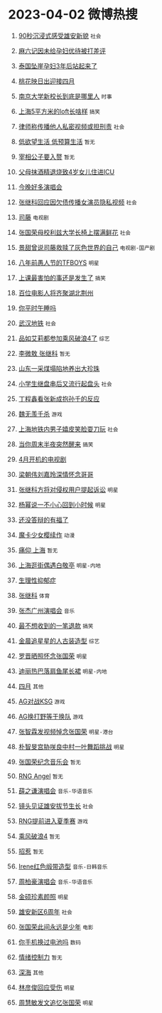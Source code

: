 # 2023-04-02 微博热搜 
1. [90秒沉浸式感受雄安新貌](https://m.weibo.cn/search?containerid=100103type%3D1%26t%3D10%26q%3D%2390%E7%A7%92%E6%B2%89%E6%B5%B8%E5%BC%8F%E6%84%9F%E5%8F%97%E9%9B%84%E5%AE%89%E6%96%B0%E8%B2%8C%23&stream_entry_id=51&isnewpage=1&extparam=seat%3D1%26cate%3D10103%26stream_entry_id%3D51%26dgr%3D0%26pos%3D0%26c_type%3D51%26filter_type%3Drealtimehot%26display_time%3D1680390257%26pre_seqid%3D168039025788000479233&luicode=10000011&lfid=106003type%3D25%26t%3D3%26disable_hot%3D1%26filter_type%3Drealtimehot) `社会` 

2. [麻六记因未给孕妇优待被打差评](https://m.weibo.cn/search?containerid=100103type%3D1%26t%3D10%26q%3D%23%E9%BA%BB%E5%85%AD%E8%AE%B0%E5%9B%A0%E6%9C%AA%E7%BB%99%E5%AD%95%E5%A6%87%E4%BC%98%E5%BE%85%E8%A2%AB%E6%89%93%E5%B7%AE%E8%AF%84%23&stream_entry_id=31&isnewpage=1&extparam=seat%3D1%26flag%3D0%26c_type%3D31%26lcate%3D5001%26filter_type%3Drealtimehot%26cate%3D5001%26band_rank%3D1%26stream_entry_id%3D31%26realpos%3D1%26pos%3D0%26q%3D%2523%25E9%25BA%25BB%25E5%2585%25AD%25E8%25AE%25B0%25E5%259B%25A0%25E6%259C%25AA%25E7%25BB%2599%25E5%25AD%2595%25E5%25A6%2587%25E4%25BC%2598%25E5%25BE%2585%25E8%25A2%25AB%25E6%2589%2593%25E5%25B7%25AE%25E8%25AF%2584%2523%26dgr%3D0%26display_time%3D1680390257%26pre_seqid%3D168039025788000479233&luicode=10000011&lfid=106003type%3D25%26t%3D3%26disable_hot%3D1%26filter_type%3Drealtimehot)  

3. [泰国坠崖孕妇3年后站起来了](https://m.weibo.cn/search?containerid=100103type%3D1%26t%3D10%26q%3D%23%E6%B3%B0%E5%9B%BD%E5%9D%A0%E5%B4%96%E5%AD%95%E5%A6%873%E5%B9%B4%E5%90%8E%E7%AB%99%E8%B5%B7%E6%9D%A5%E4%BA%86%23&stream_entry_id=31&isnewpage=1&extparam=seat%3D1%26flag%3D0%26c_type%3D31%26lcate%3D5001%26filter_type%3Drealtimehot%26cate%3D5001%26band_rank%3D2%26stream_entry_id%3D31%26realpos%3D2%26pos%3D1%26q%3D%2523%25E6%25B3%25B0%25E5%259B%25BD%25E5%259D%25A0%25E5%25B4%2596%25E5%25AD%2595%25E5%25A6%25873%25E5%25B9%25B4%25E5%2590%258E%25E7%25AB%2599%25E8%25B5%25B7%25E6%259D%25A5%25E4%25BA%2586%2523%26dgr%3D0%26display_time%3D1680390257%26pre_seqid%3D168039025788000479233&luicode=10000011&lfid=106003type%3D25%26t%3D3%26disable_hot%3D1%26filter_type%3Drealtimehot)  

4. [桃花映日出迎接四月](https://m.weibo.cn/search?containerid=100103type%3D1%26t%3D10%26q%3D%23%E6%A1%83%E8%8A%B1%E6%98%A0%E6%97%A5%E5%87%BA%E8%BF%8E%E6%8E%A5%E5%9B%9B%E6%9C%88%23&stream_entry_id=31&isnewpage=1&extparam=seat%3D1%26flag%3D0%26c_type%3D31%26lcate%3D5001%26filter_type%3Drealtimehot%26cate%3D5001%26band_rank%3D3%26stream_entry_id%3D31%26realpos%3D3%26pos%3D2%26q%3D%2523%25E6%25A1%2583%25E8%258A%25B1%25E6%2598%25A0%25E6%2597%25A5%25E5%2587%25BA%25E8%25BF%258E%25E6%258E%25A5%25E5%259B%259B%25E6%259C%2588%2523%26dgr%3D0%26display_time%3D1680390257%26pre_seqid%3D168039025788000479233&luicode=10000011&lfid=106003type%3D25%26t%3D3%26disable_hot%3D1%26filter_type%3Drealtimehot)  

5. [南京大学新校长到底是哪里人](https://m.weibo.cn/search?containerid=100103type%3D1%26t%3D10%26q%3D%23%E5%8D%97%E4%BA%AC%E5%A4%A7%E5%AD%A6%E6%96%B0%E6%A0%A1%E9%95%BF%E5%88%B0%E5%BA%95%E6%98%AF%E5%93%AA%E9%87%8C%E4%BA%BA%23&stream_entry_id=31&isnewpage=1&extparam=seat%3D1%26flag%3D0%26c_type%3D31%26lcate%3D5001%26filter_type%3Drealtimehot%26cate%3D5001%26band_rank%3D4%26stream_entry_id%3D31%26realpos%3D4%26pos%3D3%26q%3D%2523%25E5%258D%2597%25E4%25BA%25AC%25E5%25A4%25A7%25E5%25AD%25A6%25E6%2596%25B0%25E6%25A0%25A1%25E9%2595%25BF%25E5%2588%25B0%25E5%25BA%2595%25E6%2598%25AF%25E5%2593%25AA%25E9%2587%258C%25E4%25BA%25BA%2523%26dgr%3D0%26display_time%3D1680390257%26pre_seqid%3D168039025788000479233&luicode=10000011&lfid=106003type%3D25%26t%3D3%26disable_hot%3D1%26filter_type%3Drealtimehot) `时事` 

6. [上海5平方米的loft长啥样](https://m.weibo.cn/search?containerid=100103type%3D1%26t%3D10%26q%3D%23%E4%B8%8A%E6%B5%B75%E5%B9%B3%E6%96%B9%E7%B1%B3%E7%9A%84loft%E9%95%BF%E5%95%A5%E6%A0%B7%23&stream_entry_id=31&isnewpage=1&extparam=seat%3D1%26flag%3D0%26c_type%3D31%26lcate%3D5001%26filter_type%3Drealtimehot%26cate%3D5001%26band_rank%3D5%26stream_entry_id%3D31%26realpos%3D5%26pos%3D4%26q%3D%2523%25E4%25B8%258A%25E6%25B5%25B75%25E5%25B9%25B3%25E6%2596%25B9%25E7%25B1%25B3%25E7%259A%2584loft%25E9%2595%25BF%25E5%2595%25A5%25E6%25A0%25B7%2523%26dgr%3D0%26display_time%3D1680390257%26pre_seqid%3D168039025788000479233&luicode=10000011&lfid=106003type%3D25%26t%3D3%26disable_hot%3D1%26filter_type%3Drealtimehot) `搞笑` 

7. [律师称传播他人私密视频或担刑责](https://m.weibo.cn/search?containerid=100103type%3D1%26t%3D10%26q%3D%23%E5%BE%8B%E5%B8%88%E7%A7%B0%E4%BC%A0%E6%92%AD%E4%BB%96%E4%BA%BA%E7%A7%81%E5%AF%86%E8%A7%86%E9%A2%91%E6%88%96%E6%8B%85%E5%88%91%E8%B4%A3%23&stream_entry_id=31&isnewpage=1&extparam=seat%3D1%26flag%3D0%26c_type%3D31%26lcate%3D5001%26filter_type%3Drealtimehot%26cate%3D5001%26band_rank%3D6%26stream_entry_id%3D31%26realpos%3D6%26pos%3D5%26q%3D%2523%25E5%25BE%258B%25E5%25B8%2588%25E7%25A7%25B0%25E4%25BC%25A0%25E6%2592%25AD%25E4%25BB%2596%25E4%25BA%25BA%25E7%25A7%2581%25E5%25AF%2586%25E8%25A7%2586%25E9%25A2%2591%25E6%2588%2596%25E6%258B%2585%25E5%2588%2591%25E8%25B4%25A3%2523%26dgr%3D0%26display_time%3D1680390257%26pre_seqid%3D168039025788000479233&luicode=10000011&lfid=106003type%3D25%26t%3D3%26disable_hot%3D1%26filter_type%3Drealtimehot) `社会` 

8. [低欲望生活 低预算生活](https://m.weibo.cn/search?containerid=100103type%3D1%26t%3D10%26q%3D%E4%BD%8E%E6%AC%B2%E6%9C%9B%E7%94%9F%E6%B4%BB+%E4%BD%8E%E9%A2%84%E7%AE%97%E7%94%9F%E6%B4%BB&stream_entry_id=31&isnewpage=1&extparam=seat%3D1%26flag%3D0%26c_type%3D31%26lcate%3D5001%26filter_type%3Drealtimehot%26cate%3D5001%26band_rank%3D7%26stream_entry_id%3D31%26realpos%3D7%26pos%3D6%26q%3D%25E4%25BD%258E%25E6%25AC%25B2%25E6%259C%259B%25E7%2594%259F%25E6%25B4%25BB%2520%25E4%25BD%258E%25E9%25A2%2584%25E7%25AE%2597%25E7%2594%259F%25E6%25B4%25BB%26dgr%3D0%26display_time%3D1680390257%26pre_seqid%3D168039025788000479233&luicode=10000011&lfid=106003type%3D25%26t%3D3%26disable_hot%3D1%26filter_type%3Drealtimehot) `暂无` 

9. [宰相公子要入赘](https://m.weibo.cn/search?containerid=100103type%3D1%26t%3D10%26q%3D%23%E5%AE%B0%E7%9B%B8%E5%85%AC%E5%AD%90%E8%A6%81%E5%85%A5%E8%B5%98%23&stream_entry_id=31&isnewpage=1&extparam=seat%3D1%26flag%3D0%26c_type%3D31%26lcate%3D5001%26filter_type%3Drealtimehot%26cate%3D5001%26band_rank%3D8%26stream_entry_id%3D31%26realpos%3D8%26pos%3D7%26q%3D%2523%25E5%25AE%25B0%25E7%259B%25B8%25E5%2585%25AC%25E5%25AD%2590%25E8%25A6%2581%25E5%2585%25A5%25E8%25B5%2598%2523%26dgr%3D0%26display_time%3D1680390257%26pre_seqid%3D168039025788000479233&luicode=10000011&lfid=106003type%3D25%26t%3D3%26disable_hot%3D1%26filter_type%3Drealtimehot) `暂无` 

10. [父母抹酒精退烧致4岁女儿住进ICU](https://m.weibo.cn/search?containerid=100103type%3D1%26t%3D10%26q%3D%23%E7%88%B6%E6%AF%8D%E6%8A%B9%E9%85%92%E7%B2%BE%E9%80%80%E7%83%A7%E8%87%B44%E5%B2%81%E5%A5%B3%E5%84%BF%E4%BD%8F%E8%BF%9BICU%23&stream_entry_id=31&isnewpage=1&extparam=seat%3D1%26flag%3D0%26c_type%3D31%26lcate%3D5001%26filter_type%3Drealtimehot%26cate%3D5001%26band_rank%3D9%26stream_entry_id%3D31%26realpos%3D9%26pos%3D8%26q%3D%2523%25E7%2588%25B6%25E6%25AF%258D%25E6%258A%25B9%25E9%2585%2592%25E7%25B2%25BE%25E9%2580%2580%25E7%2583%25A7%25E8%2587%25B44%25E5%25B2%2581%25E5%25A5%25B3%25E5%2584%25BF%25E4%25BD%258F%25E8%25BF%259BICU%2523%26dgr%3D0%26display_time%3D1680390257%26pre_seqid%3D168039025788000479233&luicode=10000011&lfid=106003type%3D25%26t%3D3%26disable_hot%3D1%26filter_type%3Drealtimehot)  

11. [今晚好多演唱会](https://m.weibo.cn/search?containerid=100103type%3D1%26t%3D10%26q%3D%E4%BB%8A%E6%99%9A%E5%A5%BD%E5%A4%9A%E6%BC%94%E5%94%B1%E4%BC%9A&stream_entry_id=31&isnewpage=1&extparam=seat%3D1%26flag%3D0%26c_type%3D31%26lcate%3D5001%26filter_type%3Drealtimehot%26cate%3D5001%26band_rank%3D10%26stream_entry_id%3D31%26realpos%3D10%26pos%3D9%26q%3D%25E4%25BB%258A%25E6%2599%259A%25E5%25A5%25BD%25E5%25A4%259A%25E6%25BC%2594%25E5%2594%25B1%25E4%25BC%259A%26dgr%3D0%26display_time%3D1680390257%26pre_seqid%3D168039025788000479233&luicode=10000011&lfid=106003type%3D25%26t%3D3%26disable_hot%3D1%26filter_type%3Drealtimehot)  

12. [张继科回应因欠债传播女演员隐私视频](https://m.weibo.cn/search?containerid=100103type%3D1%26t%3D10%26q%3D%23%E5%BC%A0%E7%BB%A7%E7%A7%91%E5%9B%9E%E5%BA%94%E5%9B%A0%E6%AC%A0%E5%80%BA%E4%BC%A0%E6%92%AD%E5%A5%B3%E6%BC%94%E5%91%98%E9%9A%90%E7%A7%81%E8%A7%86%E9%A2%91%23&stream_entry_id=31&isnewpage=1&extparam=seat%3D1%26flag%3D2%26c_type%3D31%26lcate%3D5001%26filter_type%3Drealtimehot%26cate%3D5001%26band_rank%3D11%26stream_entry_id%3D31%26realpos%3D11%26pos%3D10%26q%3D%2523%25E5%25BC%25A0%25E7%25BB%25A7%25E7%25A7%2591%25E5%259B%259E%25E5%25BA%2594%25E5%259B%25A0%25E6%25AC%25A0%25E5%2580%25BA%25E4%25BC%25A0%25E6%2592%25AD%25E5%25A5%25B3%25E6%25BC%2594%25E5%2591%2598%25E9%259A%2590%25E7%25A7%2581%25E8%25A7%2586%25E9%25A2%2591%2523%26dgr%3D0%26display_time%3D1680390257%26pre_seqid%3D168039025788000479233&luicode=10000011&lfid=106003type%3D25%26t%3D3%26disable_hot%3D1%26filter_type%3Drealtimehot) `社会` 

13. [司藤](https://m.weibo.cn/search?containerid=100103type%3D1%26t%3D10%26q%3D%E5%8F%B8%E8%97%A4&stream_entry_id=31&isnewpage=1&extparam=seat%3D1%26flag%3D0%26c_type%3D31%26lcate%3D5001%26filter_type%3Drealtimehot%26cate%3D5001%26band_rank%3D12%26stream_entry_id%3D31%26realpos%3D12%26pos%3D11%26q%3D%25E5%258F%25B8%25E8%2597%25A4%26dgr%3D0%26display_time%3D1680390257%26pre_seqid%3D168039025788000479233&luicode=10000011&lfid=106003type%3D25%26t%3D3%26disable_hot%3D1%26filter_type%3Drealtimehot) `电视剧` 

14. [张国荣母校利兹大学长椅上摆满鲜花](https://m.weibo.cn/search?containerid=100103type%3D1%26t%3D10%26q%3D%23%E5%BC%A0%E5%9B%BD%E8%8D%A3%E6%AF%8D%E6%A0%A1%E5%88%A9%E5%85%B9%E5%A4%A7%E5%AD%A6%E9%95%BF%E6%A4%85%E4%B8%8A%E6%91%86%E6%BB%A1%E9%B2%9C%E8%8A%B1%23&stream_entry_id=31&isnewpage=1&extparam=seat%3D1%26flag%3D0%26c_type%3D31%26lcate%3D5001%26filter_type%3Drealtimehot%26cate%3D5001%26band_rank%3D13%26stream_entry_id%3D31%26realpos%3D13%26pos%3D12%26q%3D%2523%25E5%25BC%25A0%25E5%259B%25BD%25E8%258D%25A3%25E6%25AF%258D%25E6%25A0%25A1%25E5%2588%25A9%25E5%2585%25B9%25E5%25A4%25A7%25E5%25AD%25A6%25E9%2595%25BF%25E6%25A4%2585%25E4%25B8%258A%25E6%2591%2586%25E6%25BB%25A1%25E9%25B2%259C%25E8%258A%25B1%2523%26dgr%3D0%26display_time%3D1680390257%26pre_seqid%3D168039025788000479233&luicode=10000011&lfid=106003type%3D25%26t%3D3%26disable_hot%3D1%26filter_type%3Drealtimehot) `社会` 

15. [景甜曾说司藤救赎了灰色世界的自己](https://m.weibo.cn/search?containerid=100103type%3D1%26t%3D10%26q%3D%23%E6%99%AF%E7%94%9C%E6%9B%BE%E8%AF%B4%E5%8F%B8%E8%97%A4%E6%95%91%E8%B5%8E%E4%BA%86%E7%81%B0%E8%89%B2%E4%B8%96%E7%95%8C%E7%9A%84%E8%87%AA%E5%B7%B1%23&stream_entry_id=31&isnewpage=1&extparam=seat%3D1%26flag%3D2%26c_type%3D31%26lcate%3D5001%26filter_type%3Drealtimehot%26cate%3D5001%26band_rank%3D14%26stream_entry_id%3D31%26realpos%3D14%26pos%3D13%26q%3D%2523%25E6%2599%25AF%25E7%2594%259C%25E6%259B%25BE%25E8%25AF%25B4%25E5%258F%25B8%25E8%2597%25A4%25E6%2595%2591%25E8%25B5%258E%25E4%25BA%2586%25E7%2581%25B0%25E8%2589%25B2%25E4%25B8%2596%25E7%2595%258C%25E7%259A%2584%25E8%2587%25AA%25E5%25B7%25B1%2523%26dgr%3D0%26display_time%3D1680390257%26pre_seqid%3D168039025788000479233&luicode=10000011&lfid=106003type%3D25%26t%3D3%26disable_hot%3D1%26filter_type%3Drealtimehot) `电视剧-国产剧` 

16. [八年前愚人节的TFBOYS](https://m.weibo.cn/search?containerid=100103type%3D1%26t%3D10%26q%3D%23%E5%85%AB%E5%B9%B4%E5%89%8D%E6%84%9A%E4%BA%BA%E8%8A%82%E7%9A%84TFBOYS%23&stream_entry_id=31&isnewpage=1&extparam=seat%3D1%26flag%3D0%26c_type%3D31%26lcate%3D5001%26filter_type%3Drealtimehot%26cate%3D5001%26band_rank%3D15%26stream_entry_id%3D31%26realpos%3D15%26pos%3D14%26q%3D%2523%25E5%2585%25AB%25E5%25B9%25B4%25E5%2589%258D%25E6%2584%259A%25E4%25BA%25BA%25E8%258A%2582%25E7%259A%2584TFBOYS%2523%26dgr%3D0%26display_time%3D1680390257%26pre_seqid%3D168039025788000479233&luicode=10000011&lfid=106003type%3D25%26t%3D3%26disable_hot%3D1%26filter_type%3Drealtimehot) `明星` 

17. [上课最害怕的事还是发生了](https://m.weibo.cn/search?containerid=100103type%3D1%26t%3D10%26q%3D%23%E4%B8%8A%E8%AF%BE%E6%9C%80%E5%AE%B3%E6%80%95%E7%9A%84%E4%BA%8B%E8%BF%98%E6%98%AF%E5%8F%91%E7%94%9F%E4%BA%86%23&stream_entry_id=31&isnewpage=1&extparam=seat%3D1%26flag%3D0%26c_type%3D31%26lcate%3D5001%26filter_type%3Drealtimehot%26cate%3D5001%26band_rank%3D16%26stream_entry_id%3D31%26realpos%3D16%26pos%3D15%26q%3D%2523%25E4%25B8%258A%25E8%25AF%25BE%25E6%259C%2580%25E5%25AE%25B3%25E6%2580%2595%25E7%259A%2584%25E4%25BA%258B%25E8%25BF%2598%25E6%2598%25AF%25E5%258F%2591%25E7%2594%259F%25E4%25BA%2586%2523%26dgr%3D0%26display_time%3D1680390257%26pre_seqid%3D168039025788000479233&luicode=10000011&lfid=106003type%3D25%26t%3D3%26disable_hot%3D1%26filter_type%3Drealtimehot) `搞笑` 

18. [百位电影人将齐聚湖北荆州](https://m.weibo.cn/search?containerid=100103type%3D1%26t%3D10%26q%3D%23%E7%99%BE%E4%BD%8D%E7%94%B5%E5%BD%B1%E4%BA%BA%E5%B0%86%E9%BD%90%E8%81%9A%E6%B9%96%E5%8C%97%E8%8D%86%E5%B7%9E%23&stream_entry_id=31&isnewpage=1&extparam=seat%3D1%26flag%3D1%26c_type%3D31%26lcate%3D5001%26filter_type%3Drealtimehot%26cate%3D5001%26band_rank%3D17%26stream_entry_id%3D31%26realpos%3D17%26pos%3D16%26q%3D%2523%25E7%2599%25BE%25E4%25BD%258D%25E7%2594%25B5%25E5%25BD%25B1%25E4%25BA%25BA%25E5%25B0%2586%25E9%25BD%2590%25E8%2581%259A%25E6%25B9%2596%25E5%258C%2597%25E8%258D%2586%25E5%25B7%259E%2523%26dgr%3D0%26display_time%3D1680390257%26pre_seqid%3D168039025788000479233&luicode=10000011&lfid=106003type%3D25%26t%3D3%26disable_hot%3D1%26filter_type%3Drealtimehot)  

19. [你平时午睡吗](https://m.weibo.cn/search?containerid=100103type%3D1%26t%3D10%26q%3D%23%E4%BD%A0%E5%B9%B3%E6%97%B6%E5%8D%88%E7%9D%A1%E5%90%97%23&stream_entry_id=31&isnewpage=1&extparam=seat%3D1%26flag%3D0%26c_type%3D31%26lcate%3D5001%26filter_type%3Drealtimehot%26cate%3D5001%26band_rank%3D18%26stream_entry_id%3D31%26realpos%3D18%26pos%3D17%26q%3D%2523%25E4%25BD%25A0%25E5%25B9%25B3%25E6%2597%25B6%25E5%258D%2588%25E7%259D%25A1%25E5%2590%2597%2523%26dgr%3D0%26display_time%3D1680390257%26pre_seqid%3D168039025788000479233&luicode=10000011&lfid=106003type%3D25%26t%3D3%26disable_hot%3D1%26filter_type%3Drealtimehot)  

20. [武汉地铁](https://m.weibo.cn/search?containerid=100103type%3D1%26t%3D10%26q%3D%E6%AD%A6%E6%B1%89%E5%9C%B0%E9%93%81&stream_entry_id=31&isnewpage=1&extparam=seat%3D1%26flag%3D0%26c_type%3D31%26lcate%3D5001%26filter_type%3Drealtimehot%26cate%3D5001%26band_rank%3D19%26stream_entry_id%3D31%26realpos%3D19%26pos%3D18%26q%3D%25E6%25AD%25A6%25E6%25B1%2589%25E5%259C%25B0%25E9%2593%2581%26dgr%3D0%26display_time%3D1680390257%26pre_seqid%3D168039025788000479233&luicode=10000011&lfid=106003type%3D25%26t%3D3%26disable_hot%3D1%26filter_type%3Drealtimehot) `社会` 

21. [品如艾莉都参加乘风破浪4了](https://m.weibo.cn/search?containerid=100103type%3D1%26t%3D10%26q%3D%23%E5%93%81%E5%A6%82%E8%89%BE%E8%8E%89%E9%83%BD%E5%8F%82%E5%8A%A0%E4%B9%98%E9%A3%8E%E7%A0%B4%E6%B5%AA4%E4%BA%86%23&stream_entry_id=31&isnewpage=1&extparam=seat%3D1%26flag%3D0%26c_type%3D31%26lcate%3D5001%26filter_type%3Drealtimehot%26cate%3D5001%26band_rank%3D20%26stream_entry_id%3D31%26realpos%3D20%26pos%3D19%26q%3D%2523%25E5%2593%2581%25E5%25A6%2582%25E8%2589%25BE%25E8%258E%2589%25E9%2583%25BD%25E5%258F%2582%25E5%258A%25A0%25E4%25B9%2598%25E9%25A3%258E%25E7%25A0%25B4%25E6%25B5%25AA4%25E4%25BA%2586%2523%26dgr%3D0%26display_time%3D1680390257%26pre_seqid%3D168039025788000479233&luicode=10000011&lfid=106003type%3D25%26t%3D3%26disable_hot%3D1%26filter_type%3Drealtimehot) `综艺` 

22. [李微敖 张继科](https://m.weibo.cn/search?containerid=100103type%3D1%26t%3D10%26q%3D%E6%9D%8E%E5%BE%AE%E6%95%96+%E5%BC%A0%E7%BB%A7%E7%A7%91&stream_entry_id=31&isnewpage=1&extparam=seat%3D1%26flag%3D2%26c_type%3D31%26lcate%3D5001%26filter_type%3Drealtimehot%26cate%3D5001%26band_rank%3D21%26stream_entry_id%3D31%26realpos%3D21%26pos%3D20%26q%3D%25E6%259D%258E%25E5%25BE%25AE%25E6%2595%2596%2520%25E5%25BC%25A0%25E7%25BB%25A7%25E7%25A7%2591%26dgr%3D0%26display_time%3D1680390257%26pre_seqid%3D168039025788000479233&luicode=10000011&lfid=106003type%3D25%26t%3D3%26disable_hot%3D1%26filter_type%3Drealtimehot) `暂无` 

23. [山东一采煤塌陷地养出大珍珠](https://m.weibo.cn/search?containerid=100103type%3D1%26t%3D10%26q%3D%23%E5%B1%B1%E4%B8%9C%E4%B8%80%E9%87%87%E7%85%A4%E5%A1%8C%E9%99%B7%E5%9C%B0%E5%85%BB%E5%87%BA%E5%A4%A7%E7%8F%8D%E7%8F%A0%23&stream_entry_id=31&isnewpage=1&extparam=seat%3D1%26flag%3D0%26c_type%3D31%26lcate%3D5001%26filter_type%3Drealtimehot%26cate%3D5001%26band_rank%3D22%26stream_entry_id%3D31%26realpos%3D22%26pos%3D21%26q%3D%2523%25E5%25B1%25B1%25E4%25B8%259C%25E4%25B8%2580%25E9%2587%2587%25E7%2585%25A4%25E5%25A1%258C%25E9%2599%25B7%25E5%259C%25B0%25E5%2585%25BB%25E5%2587%25BA%25E5%25A4%25A7%25E7%258F%258D%25E7%258F%25A0%2523%26dgr%3D0%26display_time%3D1680390257%26pre_seqid%3D168039025788000479233&luicode=10000011&lfid=106003type%3D25%26t%3D3%26disable_hot%3D1%26filter_type%3Drealtimehot)  

24. [小学生继盘串后又流行起盘头](https://m.weibo.cn/search?containerid=100103type%3D1%26t%3D10%26q%3D%23%E5%B0%8F%E5%AD%A6%E7%94%9F%E7%BB%A7%E7%9B%98%E4%B8%B2%E5%90%8E%E5%8F%88%E6%B5%81%E8%A1%8C%E8%B5%B7%E7%9B%98%E5%A4%B4%23&stream_entry_id=31&isnewpage=1&extparam=seat%3D1%26flag%3D0%26c_type%3D31%26lcate%3D5001%26filter_type%3Drealtimehot%26cate%3D5001%26band_rank%3D23%26stream_entry_id%3D31%26realpos%3D23%26pos%3D22%26q%3D%2523%25E5%25B0%258F%25E5%25AD%25A6%25E7%2594%259F%25E7%25BB%25A7%25E7%259B%2598%25E4%25B8%25B2%25E5%2590%258E%25E5%258F%2588%25E6%25B5%2581%25E8%25A1%258C%25E8%25B5%25B7%25E7%259B%2598%25E5%25A4%25B4%2523%26dgr%3D0%26display_time%3D1680390257%26pre_seqid%3D168039025788000479233&luicode=10000011&lfid=106003type%3D25%26t%3D3%26disable_hot%3D1%26filter_type%3Drealtimehot) `社会` 

25. [丁程鑫看张新成抱孙千的反应](https://m.weibo.cn/search?containerid=100103type%3D1%26t%3D10%26q%3D%23%E4%B8%81%E7%A8%8B%E9%91%AB%E7%9C%8B%E5%BC%A0%E6%96%B0%E6%88%90%E6%8A%B1%E5%AD%99%E5%8D%83%E7%9A%84%E5%8F%8D%E5%BA%94%23&stream_entry_id=31&isnewpage=1&extparam=seat%3D1%26flag%3D0%26c_type%3D31%26lcate%3D5001%26filter_type%3Drealtimehot%26cate%3D5001%26band_rank%3D24%26stream_entry_id%3D31%26realpos%3D24%26pos%3D23%26q%3D%2523%25E4%25B8%2581%25E7%25A8%258B%25E9%2591%25AB%25E7%259C%258B%25E5%25BC%25A0%25E6%2596%25B0%25E6%2588%2590%25E6%258A%25B1%25E5%25AD%2599%25E5%258D%2583%25E7%259A%2584%25E5%258F%258D%25E5%25BA%2594%2523%26dgr%3D0%26display_time%3D1680390257%26pre_seqid%3D168039025788000479233&luicode=10000011&lfid=106003type%3D25%26t%3D3%26disable_hot%3D1%26filter_type%3Drealtimehot)  

26. [魏无羡千杀](https://m.weibo.cn/search?containerid=100103type%3D1%26t%3D10%26q%3D%23%E9%AD%8F%E6%97%A0%E7%BE%A1%E5%8D%83%E6%9D%80%23&stream_entry_id=31&isnewpage=1&extparam=seat%3D1%26flag%3D0%26c_type%3D31%26lcate%3D5001%26filter_type%3Drealtimehot%26cate%3D5001%26band_rank%3D25%26stream_entry_id%3D31%26realpos%3D25%26pos%3D24%26q%3D%2523%25E9%25AD%258F%25E6%2597%25A0%25E7%25BE%25A1%25E5%258D%2583%25E6%259D%2580%2523%26dgr%3D0%26display_time%3D1680390257%26pre_seqid%3D168039025788000479233&luicode=10000011&lfid=106003type%3D25%26t%3D3%26disable_hot%3D1%26filter_type%3Drealtimehot) `游戏` 

27. [上海地铁内男子嬉皮笑脸耍刀玩](https://m.weibo.cn/search?containerid=100103type%3D1%26t%3D10%26q%3D%23%E4%B8%8A%E6%B5%B7%E5%9C%B0%E9%93%81%E5%86%85%E7%94%B7%E5%AD%90%E5%AC%89%E7%9A%AE%E7%AC%91%E8%84%B8%E8%80%8D%E5%88%80%E7%8E%A9%23&stream_entry_id=31&isnewpage=1&extparam=seat%3D1%26flag%3D0%26c_type%3D31%26lcate%3D5001%26filter_type%3Drealtimehot%26cate%3D5001%26band_rank%3D26%26stream_entry_id%3D31%26realpos%3D26%26pos%3D25%26q%3D%2523%25E4%25B8%258A%25E6%25B5%25B7%25E5%259C%25B0%25E9%2593%2581%25E5%2586%2585%25E7%2594%25B7%25E5%25AD%2590%25E5%25AC%2589%25E7%259A%25AE%25E7%25AC%2591%25E8%2584%25B8%25E8%2580%258D%25E5%2588%2580%25E7%258E%25A9%2523%26dgr%3D0%26display_time%3D1680390257%26pre_seqid%3D168039025788000479233&luicode=10000011&lfid=106003type%3D25%26t%3D3%26disable_hot%3D1%26filter_type%3Drealtimehot) `社会` 

28. [当你周末半夜突然醒来](https://m.weibo.cn/search?containerid=100103type%3D1%26t%3D10%26q%3D%23%E5%BD%93%E4%BD%A0%E5%91%A8%E6%9C%AB%E5%8D%8A%E5%A4%9C%E7%AA%81%E7%84%B6%E9%86%92%E6%9D%A5%23&stream_entry_id=31&isnewpage=1&extparam=seat%3D1%26flag%3D0%26c_type%3D31%26lcate%3D5001%26filter_type%3Drealtimehot%26cate%3D5001%26band_rank%3D27%26stream_entry_id%3D31%26realpos%3D27%26pos%3D26%26q%3D%2523%25E5%25BD%2593%25E4%25BD%25A0%25E5%2591%25A8%25E6%259C%25AB%25E5%258D%258A%25E5%25A4%259C%25E7%25AA%2581%25E7%2584%25B6%25E9%2586%2592%25E6%259D%25A5%2523%26dgr%3D0%26display_time%3D1680390257%26pre_seqid%3D168039025788000479233&luicode=10000011&lfid=106003type%3D25%26t%3D3%26disable_hot%3D1%26filter_type%3Drealtimehot) `搞笑` 

29. [4月开机的电视剧](https://m.weibo.cn/search?containerid=100103type%3D1%26t%3D10%26q%3D%234%E6%9C%88%E5%BC%80%E6%9C%BA%E7%9A%84%E7%94%B5%E8%A7%86%E5%89%A7%23&stream_entry_id=31&isnewpage=1&extparam=seat%3D1%26flag%3D1%26c_type%3D31%26lcate%3D5001%26filter_type%3Drealtimehot%26cate%3D5001%26band_rank%3D28%26stream_entry_id%3D31%26realpos%3D28%26pos%3D27%26q%3D%25234%25E6%259C%2588%25E5%25BC%2580%25E6%259C%25BA%25E7%259A%2584%25E7%2594%25B5%25E8%25A7%2586%25E5%2589%25A7%2523%26dgr%3D0%26display_time%3D1680390257%26pre_seqid%3D168039025788000479233&luicode=10000011&lfid=106003type%3D25%26t%3D3%26disable_hot%3D1%26filter_type%3Drealtimehot)  

30. [梁朝伟刘嘉玲深情怀念哥哥](https://m.weibo.cn/search?containerid=100103type%3D1%26t%3D10%26q%3D%23%E6%A2%81%E6%9C%9D%E4%BC%9F%E5%88%98%E5%98%89%E7%8E%B2%E6%B7%B1%E6%83%85%E6%80%80%E5%BF%B5%E5%93%A5%E5%93%A5%23&stream_entry_id=31&isnewpage=1&extparam=seat%3D1%26flag%3D0%26c_type%3D31%26lcate%3D5001%26filter_type%3Drealtimehot%26cate%3D5001%26band_rank%3D29%26stream_entry_id%3D31%26realpos%3D29%26pos%3D28%26q%3D%2523%25E6%25A2%2581%25E6%259C%259D%25E4%25BC%259F%25E5%2588%2598%25E5%2598%2589%25E7%258E%25B2%25E6%25B7%25B1%25E6%2583%2585%25E6%2580%2580%25E5%25BF%25B5%25E5%2593%25A5%25E5%2593%25A5%2523%26dgr%3D0%26display_time%3D1680390257%26pre_seqid%3D168039025788000479233&luicode=10000011&lfid=106003type%3D25%26t%3D3%26disable_hot%3D1%26filter_type%3Drealtimehot)  

31. [张继科方将对侵权用户提起诉讼](https://m.weibo.cn/search?containerid=100103type%3D1%26t%3D10%26q%3D%23%E5%BC%A0%E7%BB%A7%E7%A7%91%E6%96%B9%E5%B0%86%E5%AF%B9%E4%BE%B5%E6%9D%83%E7%94%A8%E6%88%B7%E6%8F%90%E8%B5%B7%E8%AF%89%E8%AE%BC%23&stream_entry_id=31&isnewpage=1&extparam=seat%3D1%26flag%3D0%26c_type%3D31%26lcate%3D5001%26filter_type%3Drealtimehot%26cate%3D5001%26band_rank%3D30%26stream_entry_id%3D31%26realpos%3D30%26pos%3D29%26q%3D%2523%25E5%25BC%25A0%25E7%25BB%25A7%25E7%25A7%2591%25E6%2596%25B9%25E5%25B0%2586%25E5%25AF%25B9%25E4%25BE%25B5%25E6%259D%2583%25E7%2594%25A8%25E6%2588%25B7%25E6%258F%2590%25E8%25B5%25B7%25E8%25AF%2589%25E8%25AE%25BC%2523%26dgr%3D0%26display_time%3D1680390257%26pre_seqid%3D168039025788000479233&luicode=10000011&lfid=106003type%3D25%26t%3D3%26disable_hot%3D1%26filter_type%3Drealtimehot) `明星` 

32. [杨幂说一不小心回到小时候](https://m.weibo.cn/search?containerid=100103type%3D1%26t%3D10%26q%3D%23%E6%9D%A8%E5%B9%82%E8%AF%B4%E4%B8%80%E4%B8%8D%E5%B0%8F%E5%BF%83%E5%9B%9E%E5%88%B0%E5%B0%8F%E6%97%B6%E5%80%99%23&stream_entry_id=31&isnewpage=1&extparam=seat%3D1%26flag%3D0%26c_type%3D31%26lcate%3D5001%26filter_type%3Drealtimehot%26cate%3D5001%26band_rank%3D31%26stream_entry_id%3D31%26realpos%3D31%26pos%3D30%26q%3D%2523%25E6%259D%25A8%25E5%25B9%2582%25E8%25AF%25B4%25E4%25B8%2580%25E4%25B8%258D%25E5%25B0%258F%25E5%25BF%2583%25E5%259B%259E%25E5%2588%25B0%25E5%25B0%258F%25E6%2597%25B6%25E5%2580%2599%2523%26dgr%3D0%26display_time%3D1680390257%26pre_seqid%3D168039025788000479233&luicode=10000011&lfid=106003type%3D25%26t%3D3%26disable_hot%3D1%26filter_type%3Drealtimehot) `明星` 

33. [还没答辩的有福了](https://m.weibo.cn/search?containerid=100103type%3D1%26t%3D10%26q%3D%23%E8%BF%98%E6%B2%A1%E7%AD%94%E8%BE%A9%E7%9A%84%E6%9C%89%E7%A6%8F%E4%BA%86%23&stream_entry_id=31&isnewpage=1&extparam=seat%3D1%26flag%3D0%26c_type%3D31%26lcate%3D5001%26filter_type%3Drealtimehot%26cate%3D5001%26band_rank%3D32%26stream_entry_id%3D31%26realpos%3D32%26pos%3D31%26q%3D%2523%25E8%25BF%2598%25E6%25B2%25A1%25E7%25AD%2594%25E8%25BE%25A9%25E7%259A%2584%25E6%259C%2589%25E7%25A6%258F%25E4%25BA%2586%2523%26dgr%3D0%26display_time%3D1680390257%26pre_seqid%3D168039025788000479233&luicode=10000011&lfid=106003type%3D25%26t%3D3%26disable_hot%3D1%26filter_type%3Drealtimehot)  

34. [魔卡少女樱续作](https://m.weibo.cn/search?containerid=100103type%3D1%26t%3D10%26q%3D%23%E9%AD%94%E5%8D%A1%E5%B0%91%E5%A5%B3%E6%A8%B1%E7%BB%AD%E4%BD%9C%23&stream_entry_id=31&isnewpage=1&extparam=seat%3D1%26flag%3D0%26c_type%3D31%26lcate%3D5001%26filter_type%3Drealtimehot%26cate%3D5001%26band_rank%3D33%26stream_entry_id%3D31%26realpos%3D33%26pos%3D32%26q%3D%2523%25E9%25AD%2594%25E5%258D%25A1%25E5%25B0%2591%25E5%25A5%25B3%25E6%25A8%25B1%25E7%25BB%25AD%25E4%25BD%259C%2523%26dgr%3D0%26display_time%3D1680390257%26pre_seqid%3D168039025788000479233&luicode=10000011&lfid=106003type%3D25%26t%3D3%26disable_hot%3D1%26filter_type%3Drealtimehot) `动漫` 

35. [痛仰 上海](https://m.weibo.cn/search?containerid=100103type%3D1%26t%3D10%26q%3D%E7%97%9B%E4%BB%B0+%E4%B8%8A%E6%B5%B7&stream_entry_id=31&isnewpage=1&extparam=seat%3D1%26flag%3D0%26c_type%3D31%26lcate%3D5001%26filter_type%3Drealtimehot%26cate%3D5001%26band_rank%3D34%26stream_entry_id%3D31%26realpos%3D34%26pos%3D33%26q%3D%25E7%2597%259B%25E4%25BB%25B0%2520%25E4%25B8%258A%25E6%25B5%25B7%26dgr%3D0%26display_time%3D1680390257%26pre_seqid%3D168039025788000479233&luicode=10000011&lfid=106003type%3D25%26t%3D3%26disable_hot%3D1%26filter_type%3Drealtimehot) `暂无` 

36. [上海逛街偶遇白敬亭](https://m.weibo.cn/search?containerid=100103type%3D1%26t%3D10%26q%3D%23%E4%B8%8A%E6%B5%B7%E9%80%9B%E8%A1%97%E5%81%B6%E9%81%87%E7%99%BD%E6%95%AC%E4%BA%AD%23&stream_entry_id=31&isnewpage=1&extparam=seat%3D1%26flag%3D0%26c_type%3D31%26lcate%3D5001%26filter_type%3Drealtimehot%26cate%3D5001%26band_rank%3D35%26stream_entry_id%3D31%26realpos%3D35%26pos%3D34%26q%3D%2523%25E4%25B8%258A%25E6%25B5%25B7%25E9%2580%259B%25E8%25A1%2597%25E5%2581%25B6%25E9%2581%2587%25E7%2599%25BD%25E6%2595%25AC%25E4%25BA%25AD%2523%26dgr%3D0%26display_time%3D1680390257%26pre_seqid%3D168039025788000479233&luicode=10000011&lfid=106003type%3D25%26t%3D3%26disable_hot%3D1%26filter_type%3Drealtimehot) `明星-内地` 

37. [生理性抑郁症](https://m.weibo.cn/search?containerid=100103type%3D1%26t%3D10%26q%3D%23%E7%94%9F%E7%90%86%E6%80%A7%E6%8A%91%E9%83%81%E7%97%87%23&stream_entry_id=31&isnewpage=1&extparam=seat%3D1%26flag%3D0%26c_type%3D31%26lcate%3D5001%26filter_type%3Drealtimehot%26cate%3D5001%26band_rank%3D36%26stream_entry_id%3D31%26realpos%3D36%26pos%3D35%26q%3D%2523%25E7%2594%259F%25E7%2590%2586%25E6%2580%25A7%25E6%258A%2591%25E9%2583%2581%25E7%2597%2587%2523%26dgr%3D0%26display_time%3D1680390257%26pre_seqid%3D168039025788000479233&luicode=10000011&lfid=106003type%3D25%26t%3D3%26disable_hot%3D1%26filter_type%3Drealtimehot)  

38. [张继科](https://m.weibo.cn/search?containerid=100103type%3D1%26t%3D10%26q%3D%E5%BC%A0%E7%BB%A7%E7%A7%91&stream_entry_id=31&isnewpage=1&extparam=seat%3D1%26flag%3D0%26c_type%3D31%26lcate%3D5001%26filter_type%3Drealtimehot%26cate%3D5001%26band_rank%3D37%26stream_entry_id%3D31%26realpos%3D37%26pos%3D36%26q%3D%25E5%25BC%25A0%25E7%25BB%25A7%25E7%25A7%2591%26dgr%3D0%26display_time%3D1680390257%26pre_seqid%3D168039025788000479233&luicode=10000011&lfid=106003type%3D25%26t%3D3%26disable_hot%3D1%26filter_type%3Drealtimehot) `体育` 

39. [张杰广州演唱会](https://m.weibo.cn/search?containerid=100103type%3D1%26t%3D10%26q%3D%23%E5%BC%A0%E6%9D%B0%E5%B9%BF%E5%B7%9E%E6%BC%94%E5%94%B1%E4%BC%9A%23&stream_entry_id=31&isnewpage=1&extparam=seat%3D1%26flag%3D0%26c_type%3D31%26lcate%3D5001%26filter_type%3Drealtimehot%26cate%3D5001%26band_rank%3D38%26stream_entry_id%3D31%26realpos%3D38%26pos%3D37%26q%3D%2523%25E5%25BC%25A0%25E6%259D%25B0%25E5%25B9%25BF%25E5%25B7%259E%25E6%25BC%2594%25E5%2594%25B1%25E4%25BC%259A%2523%26dgr%3D0%26display_time%3D1680390257%26pre_seqid%3D168039025788000479233&luicode=10000011&lfid=106003type%3D25%26t%3D3%26disable_hot%3D1%26filter_type%3Drealtimehot) `音乐` 

40. [最不想收到的一笔退款](https://m.weibo.cn/search?containerid=100103type%3D1%26t%3D10%26q%3D%23%E6%9C%80%E4%B8%8D%E6%83%B3%E6%94%B6%E5%88%B0%E7%9A%84%E4%B8%80%E7%AC%94%E9%80%80%E6%AC%BE%23&stream_entry_id=31&isnewpage=1&extparam=seat%3D1%26flag%3D0%26c_type%3D31%26lcate%3D5001%26filter_type%3Drealtimehot%26cate%3D5001%26band_rank%3D39%26stream_entry_id%3D31%26realpos%3D39%26pos%3D38%26q%3D%2523%25E6%259C%2580%25E4%25B8%258D%25E6%2583%25B3%25E6%2594%25B6%25E5%2588%25B0%25E7%259A%2584%25E4%25B8%2580%25E7%25AC%2594%25E9%2580%2580%25E6%25AC%25BE%2523%26dgr%3D0%26display_time%3D1680390257%26pre_seqid%3D168039025788000479233&luicode=10000011&lfid=106003type%3D25%26t%3D3%26disable_hot%3D1%26filter_type%3Drealtimehot) `搞笑` 

41. [金晨追星星的人古装造型](https://m.weibo.cn/search?containerid=100103type%3D1%26t%3D10%26q%3D%23%E9%87%91%E6%99%A8%E8%BF%BD%E6%98%9F%E6%98%9F%E7%9A%84%E4%BA%BA%E5%8F%A4%E8%A3%85%E9%80%A0%E5%9E%8B%23&stream_entry_id=31&isnewpage=1&extparam=seat%3D1%26flag%3D1%26c_type%3D31%26lcate%3D5001%26filter_type%3Drealtimehot%26cate%3D5001%26band_rank%3D40%26stream_entry_id%3D31%26realpos%3D40%26pos%3D39%26q%3D%2523%25E9%2587%2591%25E6%2599%25A8%25E8%25BF%25BD%25E6%2598%259F%25E6%2598%259F%25E7%259A%2584%25E4%25BA%25BA%25E5%258F%25A4%25E8%25A3%2585%25E9%2580%25A0%25E5%259E%258B%2523%26dgr%3D0%26display_time%3D1680390257%26pre_seqid%3D168039025788000479233&luicode=10000011&lfid=106003type%3D25%26t%3D3%26disable_hot%3D1%26filter_type%3Drealtimehot) `综艺` 

42. [罗晋晒照怀念张国荣](https://m.weibo.cn/search?containerid=100103type%3D1%26t%3D10%26q%3D%23%E7%BD%97%E6%99%8B%E6%99%92%E7%85%A7%E6%80%80%E5%BF%B5%E5%BC%A0%E5%9B%BD%E8%8D%A3%23&stream_entry_id=31&isnewpage=1&extparam=seat%3D1%26flag%3D0%26c_type%3D31%26lcate%3D5001%26filter_type%3Drealtimehot%26cate%3D5001%26band_rank%3D41%26stream_entry_id%3D31%26realpos%3D41%26pos%3D40%26q%3D%2523%25E7%25BD%2597%25E6%2599%258B%25E6%2599%2592%25E7%2585%25A7%25E6%2580%2580%25E5%25BF%25B5%25E5%25BC%25A0%25E5%259B%25BD%25E8%258D%25A3%2523%26dgr%3D0%26display_time%3D1680390257%26pre_seqid%3D168039025788000479233&luicode=10000011&lfid=106003type%3D25%26t%3D3%26disable_hot%3D1%26filter_type%3Drealtimehot) `明星` 

43. [迪丽热巴落肩鱼尾长裙](https://m.weibo.cn/search?containerid=100103type%3D1%26t%3D10%26q%3D%23%E8%BF%AA%E4%B8%BD%E7%83%AD%E5%B7%B4%E8%90%BD%E8%82%A9%E9%B1%BC%E5%B0%BE%E9%95%BF%E8%A3%99%23&stream_entry_id=31&isnewpage=1&extparam=seat%3D1%26flag%3D0%26c_type%3D31%26lcate%3D5001%26filter_type%3Drealtimehot%26cate%3D5001%26band_rank%3D42%26stream_entry_id%3D31%26realpos%3D42%26pos%3D41%26q%3D%2523%25E8%25BF%25AA%25E4%25B8%25BD%25E7%2583%25AD%25E5%25B7%25B4%25E8%2590%25BD%25E8%2582%25A9%25E9%25B1%25BC%25E5%25B0%25BE%25E9%2595%25BF%25E8%25A3%2599%2523%26dgr%3D0%26display_time%3D1680390257%26pre_seqid%3D168039025788000479233&luicode=10000011&lfid=106003type%3D25%26t%3D3%26disable_hot%3D1%26filter_type%3Drealtimehot) `明星-内地` 

44. [四月](https://m.weibo.cn/search?containerid=100103type%3D1%26t%3D10%26q%3D%E5%9B%9B%E6%9C%88&stream_entry_id=31&isnewpage=1&extparam=seat%3D1%26flag%3D0%26c_type%3D31%26lcate%3D5001%26filter_type%3Drealtimehot%26cate%3D5001%26band_rank%3D43%26stream_entry_id%3D31%26realpos%3D43%26pos%3D42%26q%3D%25E5%259B%259B%25E6%259C%2588%26dgr%3D0%26display_time%3D1680390257%26pre_seqid%3D168039025788000479233&luicode=10000011&lfid=106003type%3D25%26t%3D3%26disable_hot%3D1%26filter_type%3Drealtimehot) `其他` 

45. [AG对战KSG](https://m.weibo.cn/search?containerid=100103type%3D1%26t%3D10%26q%3D%23AG%E5%AF%B9%E6%88%98KSG%23&stream_entry_id=31&isnewpage=1&extparam=seat%3D1%26flag%3D0%26c_type%3D31%26lcate%3D5001%26filter_type%3Drealtimehot%26cate%3D5001%26band_rank%3D44%26stream_entry_id%3D31%26realpos%3D44%26pos%3D43%26q%3D%2523AG%25E5%25AF%25B9%25E6%2588%2598KSG%2523%26dgr%3D0%26display_time%3D1680390257%26pre_seqid%3D168039025788000479233&luicode=10000011&lfid=106003type%3D25%26t%3D3%26disable_hot%3D1%26filter_type%3Drealtimehot) `游戏` 

46. [AG换打野等于换队](https://m.weibo.cn/search?containerid=100103type%3D1%26t%3D10%26q%3D%23AG%E6%8D%A2%E6%89%93%E9%87%8E%E7%AD%89%E4%BA%8E%E6%8D%A2%E9%98%9F%23&stream_entry_id=31&isnewpage=1&extparam=seat%3D1%26flag%3D0%26c_type%3D31%26lcate%3D5001%26filter_type%3Drealtimehot%26cate%3D5001%26band_rank%3D45%26stream_entry_id%3D31%26realpos%3D45%26pos%3D44%26q%3D%2523AG%25E6%258D%25A2%25E6%2589%2593%25E9%2587%258E%25E7%25AD%2589%25E4%25BA%258E%25E6%258D%25A2%25E9%2598%259F%2523%26dgr%3D0%26display_time%3D1680390257%26pre_seqid%3D168039025788000479233&luicode=10000011&lfid=106003type%3D25%26t%3D3%26disable_hot%3D1%26filter_type%3Drealtimehot) `游戏` 

47. [张智霖发视频悼念张国荣](https://m.weibo.cn/search?containerid=100103type%3D1%26t%3D10%26q%3D%23%E5%BC%A0%E6%99%BA%E9%9C%96%E5%8F%91%E8%A7%86%E9%A2%91%E6%82%BC%E5%BF%B5%E5%BC%A0%E5%9B%BD%E8%8D%A3%23&stream_entry_id=31&isnewpage=1&extparam=seat%3D1%26flag%3D0%26c_type%3D31%26lcate%3D5001%26filter_type%3Drealtimehot%26cate%3D5001%26band_rank%3D46%26stream_entry_id%3D31%26realpos%3D46%26pos%3D45%26q%3D%2523%25E5%25BC%25A0%25E6%2599%25BA%25E9%259C%2596%25E5%258F%2591%25E8%25A7%2586%25E9%25A2%2591%25E6%2582%25BC%25E5%25BF%25B5%25E5%25BC%25A0%25E5%259B%25BD%25E8%258D%25A3%2523%26dgr%3D0%26display_time%3D1680390257%26pre_seqid%3D168039025788000479233&luicode=10000011&lfid=106003type%3D25%26t%3D3%26disable_hot%3D1%26filter_type%3Drealtimehot) `明星-港台` 

48. [朴智旻宫胁咲良中村一叶舞蹈挑战](https://m.weibo.cn/search?containerid=100103type%3D1%26t%3D10%26q%3D%23%E6%9C%B4%E6%99%BA%E6%97%BB%E5%AE%AB%E8%83%81%E5%92%B2%E8%89%AF%E4%B8%AD%E6%9D%91%E4%B8%80%E5%8F%B6%E8%88%9E%E8%B9%88%E6%8C%91%E6%88%98%23&stream_entry_id=31&isnewpage=1&extparam=seat%3D1%26flag%3D0%26c_type%3D31%26lcate%3D5001%26filter_type%3Drealtimehot%26cate%3D5001%26band_rank%3D47%26stream_entry_id%3D31%26realpos%3D47%26pos%3D46%26q%3D%2523%25E6%259C%25B4%25E6%2599%25BA%25E6%2597%25BB%25E5%25AE%25AB%25E8%2583%2581%25E5%2592%25B2%25E8%2589%25AF%25E4%25B8%25AD%25E6%259D%2591%25E4%25B8%2580%25E5%258F%25B6%25E8%2588%259E%25E8%25B9%2588%25E6%258C%2591%25E6%2588%2598%2523%26dgr%3D0%26display_time%3D1680390257%26pre_seqid%3D168039025788000479233&luicode=10000011&lfid=106003type%3D25%26t%3D3%26disable_hot%3D1%26filter_type%3Drealtimehot) `明星` 

49. [张国荣纪念音乐会](https://m.weibo.cn/search?containerid=100103type%3D1%26t%3D10%26q%3D%E5%BC%A0%E5%9B%BD%E8%8D%A3%E7%BA%AA%E5%BF%B5%E9%9F%B3%E4%B9%90%E4%BC%9A&stream_entry_id=31&isnewpage=1&extparam=seat%3D1%26flag%3D0%26c_type%3D31%26lcate%3D5001%26filter_type%3Drealtimehot%26cate%3D5001%26band_rank%3D48%26stream_entry_id%3D31%26realpos%3D48%26pos%3D47%26q%3D%25E5%25BC%25A0%25E5%259B%25BD%25E8%258D%25A3%25E7%25BA%25AA%25E5%25BF%25B5%25E9%259F%25B3%25E4%25B9%2590%25E4%25BC%259A%26dgr%3D0%26display_time%3D1680390257%26pre_seqid%3D168039025788000479233&luicode=10000011&lfid=106003type%3D25%26t%3D3%26disable_hot%3D1%26filter_type%3Drealtimehot) `暂无` 

50. [RNG Angel](https://m.weibo.cn/search?containerid=100103type%3D1%26t%3D10%26q%3DRNG+Angel&stream_entry_id=31&isnewpage=1&extparam=seat%3D1%26flag%3D0%26c_type%3D31%26lcate%3D5001%26filter_type%3Drealtimehot%26cate%3D5001%26band_rank%3D49%26stream_entry_id%3D31%26realpos%3D49%26pos%3D48%26q%3DRNG%2520Angel%26dgr%3D0%26display_time%3D1680390257%26pre_seqid%3D168039025788000479233&luicode=10000011&lfid=106003type%3D25%26t%3D3%26disable_hot%3D1%26filter_type%3Drealtimehot) `暂无` 

51. [薛之谦演唱会](https://m.weibo.cn/search?containerid=100103type%3D1%26t%3D10%26q%3D%E8%96%9B%E4%B9%8B%E8%B0%A6%E6%BC%94%E5%94%B1%E4%BC%9A&stream_entry_id=31&isnewpage=1&extparam=seat%3D1%26flag%3D0%26c_type%3D31%26lcate%3D5001%26filter_type%3Drealtimehot%26cate%3D5001%26band_rank%3D50%26stream_entry_id%3D31%26realpos%3D50%26pos%3D49%26q%3D%25E8%2596%259B%25E4%25B9%258B%25E8%25B0%25A6%25E6%25BC%2594%25E5%2594%25B1%25E4%25BC%259A%26dgr%3D0%26display_time%3D1680390257%26pre_seqid%3D168039025788000479233&luicode=10000011&lfid=106003type%3D25%26t%3D3%26disable_hot%3D1%26filter_type%3Drealtimehot) `音乐-华语音乐` 

52. [镜头见证雄安拔节生长](https://m.weibo.cn/search?containerid=100103type%3D1%26t%3D10%26q%3D%23%E9%95%9C%E5%A4%B4%E8%A7%81%E8%AF%81%E9%9B%84%E5%AE%89%E6%8B%94%E8%8A%82%E7%94%9F%E9%95%BF%23&stream_entry_id=51&isnewpage=1&extparam=seat%3D1%26filter_type%3Drealtimehot%26cate%3D10103%26dgr%3D0%26stream_entry_id%3D51%26pos%3D0%26c_type%3D51%26display_time%3D1680386647%26pre_seqid%3D1680386647909027370118&luicode=10000011&lfid=106003type%3D25%26t%3D3%26disable_hot%3D1%26filter_type%3Drealtimehot) `社会` 

53. [RNG提前进入夏季赛](https://m.weibo.cn/search?containerid=100103type%3D1%26t%3D10%26q%3D%23RNG%E6%8F%90%E5%89%8D%E8%BF%9B%E5%85%A5%E5%A4%8F%E5%AD%A3%E8%B5%9B%23&stream_entry_id=31&isnewpage=1&extparam=seat%3D1%26dgr%3D0%26cate%3D5001%26q%3D%2523RNG%25E6%258F%2590%25E5%2589%258D%25E8%25BF%259B%25E5%2585%25A5%25E5%25A4%258F%25E5%25AD%25A3%25E8%25B5%259B%2523%26stream_entry_id%3D31%26lcate%3D5001%26filter_type%3Drealtimehot%26realpos%3D32%26flag%3D0%26pos%3D31%26band_rank%3D32%26c_type%3D31%26display_time%3D1680386647%26pre_seqid%3D1680386647909027370118&luicode=10000011&lfid=106003type%3D25%26t%3D3%26disable_hot%3D1%26filter_type%3Drealtimehot) `游戏` 

54. [乘风破浪4](https://m.weibo.cn/search?containerid=100103type%3D1%26t%3D10%26q%3D%E4%B9%98%E9%A3%8E%E7%A0%B4%E6%B5%AA4&stream_entry_id=31&isnewpage=1&extparam=seat%3D1%26dgr%3D0%26cate%3D5001%26q%3D%25E4%25B9%2598%25E9%25A3%258E%25E7%25A0%25B4%25E6%25B5%25AA4%26stream_entry_id%3D31%26lcate%3D5001%26filter_type%3Drealtimehot%26realpos%3D47%26flag%3D0%26pos%3D46%26band_rank%3D47%26c_type%3D31%26display_time%3D1680386647%26pre_seqid%3D1680386647909027370118&luicode=10000011&lfid=106003type%3D25%26t%3D3%26disable_hot%3D1%26filter_type%3Drealtimehot) `暂无` 

55. [招惹](https://m.weibo.cn/search?containerid=100103type%3D1%26t%3D10%26q%3D%E6%8B%9B%E6%83%B9&stream_entry_id=31&isnewpage=1&extparam=seat%3D1%26dgr%3D0%26cate%3D5001%26q%3D%25E6%258B%259B%25E6%2583%25B9%26stream_entry_id%3D31%26lcate%3D5001%26filter_type%3Drealtimehot%26realpos%3D49%26flag%3D0%26pos%3D48%26band_rank%3D49%26c_type%3D31%26display_time%3D1680386647%26pre_seqid%3D1680386647909027370118&luicode=10000011&lfid=106003type%3D25%26t%3D3%26disable_hot%3D1%26filter_type%3Drealtimehot) `暂无` 

56. [Irene红色缎带造型](https://m.weibo.cn/search?containerid=100103type%3D1%26t%3D10%26q%3D%23Irene%E7%BA%A2%E8%89%B2%E7%BC%8E%E5%B8%A6%E9%80%A0%E5%9E%8B%23&stream_entry_id=31&isnewpage=1&extparam=seat%3D1%26dgr%3D0%26cate%3D5001%26q%3D%2523Irene%25E7%25BA%25A2%25E8%2589%25B2%25E7%25BC%258E%25E5%25B8%25A6%25E9%2580%25A0%25E5%259E%258B%2523%26stream_entry_id%3D31%26lcate%3D5001%26filter_type%3Drealtimehot%26realpos%3D50%26flag%3D0%26pos%3D49%26band_rank%3D50%26c_type%3D31%26display_time%3D1680386647%26pre_seqid%3D1680386647909027370118&luicode=10000011&lfid=106003type%3D25%26t%3D3%26disable_hot%3D1%26filter_type%3Drealtimehot) `音乐-日韩音乐` 

57. [周柏豪演唱会](https://m.weibo.cn/search?containerid=100103type%3D1%26t%3D10%26q%3D%E5%91%A8%E6%9F%8F%E8%B1%AA%E6%BC%94%E5%94%B1%E4%BC%9A&stream_entry_id=31&isnewpage=1&extparam=seat%3D1%26band_rank%3D43%26dgr%3D0%26stream_entry_id%3D31%26realpos%3D43%26lcate%3D5001%26filter_type%3Drealtimehot%26flag%3D0%26c_type%3D31%26pos%3D42%26q%3D%25E5%2591%25A8%25E6%259F%258F%25E8%25B1%25AA%25E6%25BC%2594%25E5%2594%25B1%25E4%25BC%259A%26cate%3D5001%26display_time%3D1680383092%26pre_seqid%3D1680383092632019807205&luicode=10000011&lfid=106003type%3D25%26t%3D3%26disable_hot%3D1%26filter_type%3Drealtimehot) `音乐-华语音乐` 

58. [金硕珍素颜照](https://m.weibo.cn/search?containerid=100103type%3D1%26t%3D10%26q%3D%23%E9%87%91%E7%A1%95%E7%8F%8D%E7%B4%A0%E9%A2%9C%E7%85%A7%23&stream_entry_id=31&isnewpage=1&extparam=seat%3D1%26band_rank%3D47%26dgr%3D0%26stream_entry_id%3D31%26realpos%3D47%26lcate%3D5001%26filter_type%3Drealtimehot%26flag%3D0%26c_type%3D31%26pos%3D46%26q%3D%2523%25E9%2587%2591%25E7%25A1%2595%25E7%258F%258D%25E7%25B4%25A0%25E9%25A2%259C%25E7%2585%25A7%2523%26cate%3D5001%26display_time%3D1680383092%26pre_seqid%3D1680383092632019807205&luicode=10000011&lfid=106003type%3D25%26t%3D3%26disable_hot%3D1%26filter_type%3Drealtimehot) `明星` 

59. [雄安新区6周年](https://m.weibo.cn/search?containerid=100103type%3D1%26t%3D10%26q%3D%23%E9%9B%84%E5%AE%89%E6%96%B0%E5%8C%BA6%E5%91%A8%E5%B9%B4%23&stream_entry_id=51&isnewpage=1&extparam=seat%3D1%26cate%3D10103%26stream_entry_id%3D51%26dgr%3D0%26pos%3D0%26c_type%3D51%26filter_type%3Drealtimehot%26display_time%3D1680379438%26pre_seqid%3D1680379438050032685113&luicode=10000011&lfid=106003type%3D25%26t%3D3%26disable_hot%3D1%26filter_type%3Drealtimehot) `社会` 

60. [张国荣此间永远是少年](https://m.weibo.cn/search?containerid=100103type%3D1%26t%3D10%26q%3D%23%E5%BC%A0%E5%9B%BD%E8%8D%A3%E6%AD%A4%E9%97%B4%E6%B0%B8%E8%BF%9C%E6%98%AF%E5%B0%91%E5%B9%B4%23&stream_entry_id=31&isnewpage=1&extparam=seat%3D1%26flag%3D0%26c_type%3D31%26lcate%3D5001%26filter_type%3Drealtimehot%26cate%3D5001%26band_rank%3D50%26stream_entry_id%3D31%26realpos%3D50%26pos%3D49%26q%3D%2523%25E5%25BC%25A0%25E5%259B%25BD%25E8%258D%25A3%25E6%25AD%25A4%25E9%2597%25B4%25E6%25B0%25B8%25E8%25BF%259C%25E6%2598%25AF%25E5%25B0%2591%25E5%25B9%25B4%2523%26dgr%3D0%26display_time%3D1680379438%26pre_seqid%3D1680379438050032685113&luicode=10000011&lfid=106003type%3D25%26t%3D3%26disable_hot%3D1%26filter_type%3Drealtimehot) `电影` 

61. [你手机换过电池吗](https://m.weibo.cn/search?containerid=100103type%3D1%26t%3D10%26q%3D%23%E4%BD%A0%E6%89%8B%E6%9C%BA%E6%8D%A2%E8%BF%87%E7%94%B5%E6%B1%A0%E5%90%97%23&stream_entry_id=31&isnewpage=1&extparam=seat%3D1%26dgr%3D0%26cate%3D5001%26q%3D%2523%25E4%25BD%25A0%25E6%2589%258B%25E6%259C%25BA%25E6%258D%25A2%25E8%25BF%2587%25E7%2594%25B5%25E6%25B1%25A0%25E5%2590%2597%2523%26stream_entry_id%3D31%26lcate%3D5001%26filter_type%3Drealtimehot%26realpos%3D49%26flag%3D0%26pos%3D48%26band_rank%3D49%26c_type%3D31%26display_time%3D1680375839%26pre_seqid%3D1680375839252026409167&luicode=10000011&lfid=106003type%3D25%26t%3D3%26disable_hot%3D1%26filter_type%3Drealtimehot) `数码` 

62. [情绪控制力](https://m.weibo.cn/search?containerid=100103type%3D1%26t%3D10%26q%3D%E6%83%85%E7%BB%AA%E6%8E%A7%E5%88%B6%E5%8A%9B&stream_entry_id=31&isnewpage=1&extparam=seat%3D1%26dgr%3D0%26cate%3D5001%26q%3D%25E6%2583%2585%25E7%25BB%25AA%25E6%258E%25A7%25E5%2588%25B6%25E5%258A%259B%26stream_entry_id%3D31%26lcate%3D5001%26filter_type%3Drealtimehot%26realpos%3D40%26flag%3D0%26pos%3D39%26band_rank%3D40%26c_type%3D31%26display_time%3D1680372272%26pre_seqid%3D1680372272352027685299&luicode=10000011&lfid=106003type%3D25%26t%3D3%26disable_hot%3D1%26filter_type%3Drealtimehot) `暂无` 

63. [深海](https://m.weibo.cn/search?containerid=100103type%3D1%26t%3D10%26q%3D%E6%B7%B1%E6%B5%B7&stream_entry_id=31&isnewpage=1&extparam=seat%3D1%26realpos%3D45%26stream_entry_id%3D31%26c_type%3D31%26filter_type%3Drealtimehot%26cate%3D5001%26lcate%3D5001%26band_rank%3D45%26flag%3D0%26pos%3D44%26q%3D%25E6%25B7%25B1%25E6%25B5%25B7%26dgr%3D0%26display_time%3D1680368636%26pre_seqid%3D168036863624106468161&luicode=10000011&lfid=106003type%3D25%26t%3D3%26disable_hot%3D1%26filter_type%3Drealtimehot) `其他` 

64. [林彦俊回应受伤](https://m.weibo.cn/search?containerid=100103type%3D1%26t%3D10%26q%3D%23%E6%9E%97%E5%BD%A6%E4%BF%8A%E5%9B%9E%E5%BA%94%E5%8F%97%E4%BC%A4%23&stream_entry_id=31&isnewpage=1&extparam=seat%3D1%26realpos%3D36%26stream_entry_id%3D31%26c_type%3D31%26filter_type%3Drealtimehot%26cate%3D5001%26lcate%3D5001%26band_rank%3D36%26flag%3D1%26pos%3D35%26q%3D%2523%25E6%259E%2597%25E5%25BD%25A6%25E4%25BF%258A%25E5%259B%259E%25E5%25BA%2594%25E5%258F%2597%25E4%25BC%25A4%2523%26dgr%3D0%26display_time%3D1680365045%26pre_seqid%3D16803650448369639614&luicode=10000011&lfid=106003type%3D25%26t%3D3%26disable_hot%3D1%26filter_type%3Drealtimehot) `明星` 

65. [周慧敏发文追忆张国荣](https://m.weibo.cn/search?containerid=100103type%3D1%26t%3D10%26q%3D%E5%91%A8%E6%85%A7%E6%95%8F%E5%8F%91%E6%96%87%E8%BF%BD%E5%BF%86%E5%BC%A0%E5%9B%BD%E8%8D%A3&stream_entry_id=31&isnewpage=1&extparam=seat%3D1%26realpos%3D46%26stream_entry_id%3D31%26c_type%3D31%26filter_type%3Drealtimehot%26cate%3D5001%26lcate%3D5001%26band_rank%3D46%26flag%3D1%26pos%3D45%26q%3D%25E5%2591%25A8%25E6%2585%25A7%25E6%2595%258F%25E5%258F%2591%25E6%2596%2587%25E8%25BF%25BD%25E5%25BF%2586%25E5%25BC%25A0%25E5%259B%25BD%25E8%258D%25A3%26dgr%3D0%26display_time%3D1680365045%26pre_seqid%3D16803650448369639614&luicode=10000011&lfid=106003type%3D25%26t%3D3%26disable_hot%3D1%26filter_type%3Drealtimehot) `明星` 
